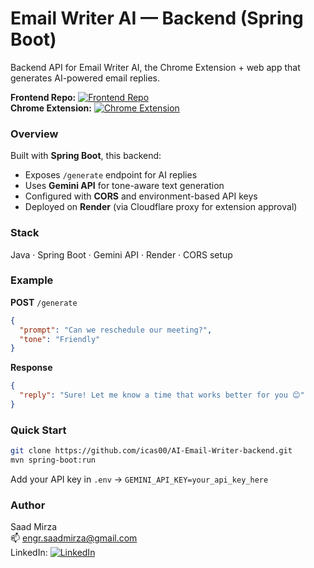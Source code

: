 
# Email Writer AI — Backend (Spring Boot)

Backend API for Email Writer AI, the Chrome Extension + web app that generates AI-powered email replies.

**Frontend Repo:** [![Frontend Repo](https://img.shields.io/badge/Frontend_Code-gray?logo=github)](https://github.com/icas00/AI-Email-Writer-frontend)  
**Chrome Extension:** [![Chrome Extension](https://img.shields.io/badge/Chrome_Extension-blue?logo=google-chrome)](https://chromewebstore.google.com/detail/email-writer/nefgnkboedlacmpgbkgjoknjeigpppln)


### Overview
Built with **Spring Boot**, this backend:
- Exposes `/generate` endpoint for AI replies  
- Uses **Gemini API** for tone-aware text generation  
- Configured with **CORS** and environment-based API keys  
- Deployed on **Render** (via Cloudflare proxy for extension approval)

### Stack
Java · Spring Boot · Gemini API · Render · CORS setup

### Example
**POST** `/generate`
```json
{
  "prompt": "Can we reschedule our meeting?",
  "tone": "Friendly"
}
```

**Response**
```json
{
  "reply": "Sure! Let me know a time that works better for you 😊"
}
```

### Quick Start
```bash
git clone https://github.com/icas00/AI-Email-Writer-backend.git
mvn spring-boot:run
```
Add your API key in `.env` → `GEMINI_API_KEY=your_api_key_here`

### Author
Saad Mirza  
📫 engr.saadmirza@gmail.com  
LinkedIn: [![LinkedIn](https://img.shields.io/badge/LinkedIn-blue?logo=linkedin)](https://www.linkedin.com/in/saadmirza1/)

